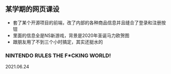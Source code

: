 ## 某学期的网页课设

- 套了某个开源项目的前端，改了内部的各种商品信息并且缝合了登录和注册按钮
- 里面的信息全是NS新游戏，背景是2020年圣诞马力欧贺图
- 跟朋友用了不到三个小时搞定，其实还挺水的

### NINTENDO RULES THE F*CKING WORLD!
2021.06.24

